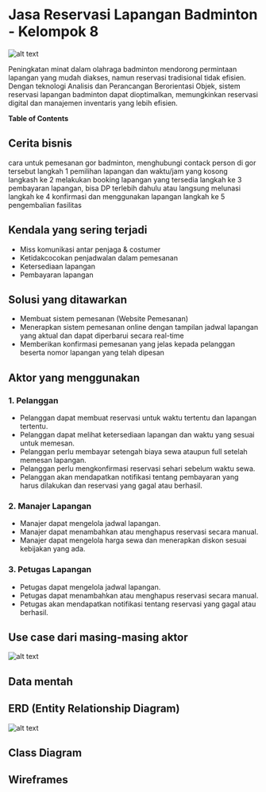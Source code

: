 # Jasa Reservasi Lapangan Badminton - Kelompok 8

![alt text](judul-1.png)

Peningkatan minat dalam olahraga badminton
mendorong permintaan lapangan yang mudah
diakses, namun reservasi tradisional tidak
efisien. Dengan teknologi Analisis dan
Perancangan Berorientasi Objek, sistem
reservasi lapangan badminton dapat
dioptimalkan, memungkinkan reservasi digital
dan manajemen inventaris yang lebih efisien.

**Table of Contents**

## Cerita bisnis

cara untuk pemesanan gor badminton, menghubungi contack person di gor tersebut langkah 1 pemilihan lapangan dan waktu/jam yang kosong langkash ke 2 melakukan booking lapangan yang tersedia langkah ke 3 pembayaran lapangan, bisa DP terlebih dahulu atau langsung melunasi langkah ke 4 konfirmasi dan menggunakan lapangan langkah ke 5 pengembalian fasilitas

## Kendala yang sering terjadi

- Miss komunikasi antar penjaga & costumer
- Ketidakcocokan penjadwalan dalam pemesanan
- Ketersediaan lapangan
- Pembayaran lapangan

## Solusi yang ditawarkan

- Membuat sistem pemesanan (Website Pemesanan)
- Menerapkan sistem pemesanan online dengan tampilan jadwal lapangan yang aktual dan dapat diperbarui secara real-time
- Memberikan konfirmasi pemesanan yang jelas kepada pelanggan beserta nomor lapangan yang telah dipesan

## Aktor yang menggunakan

### 1. Pelanggan

- Pelanggan dapat membuat reservasi untuk waktu tertentu dan lapangan tertentu.
- Pelanggan dapat melihat ketersediaan lapangan dan waktu yang sesuai untuk memesan.
- Pelanggan perlu membayar setengah biaya sewa ataupun full setelah memesan lapangan.
- Pelanggan perlu mengkonfirmasi reservasi sehari sebelum waktu sewa.
- Pelanggan akan mendapatkan notifikasi tentang pembayaran yang harus dilakukan dan reservasi yang gagal atau berhasil.

### 2. Manajer Lapangan

- Manajer dapat mengelola jadwal lapangan.
- Manajer dapat menambahkan atau menghapus reservasi secara manual.
- Manajer dapat mengelola harga sewa dan menerapkan diskon sesuai kebijakan yang ada.

### 3. Petugas Lapangan

- Petugas dapat mengelola jadwal lapangan.
- Petugas dapat menambahkan atau menghapus reservasi secara manual.
- Petugas akan mendapatkan notifikasi tentang reservasi yang gagal atau berhasil.

## Use case dari masing-masing aktor

![alt text](https://github.com/xlavix/APBO-Kel8/blob/main/image/usecase.png)

## Data mentah

## ERD (Entity Relationship Diagram)

![alt text](https://github.com/xlavix/APBO-Kel8/blob/main/image/ERD%20APBO.png)

## Class Diagram

## Wireframes
